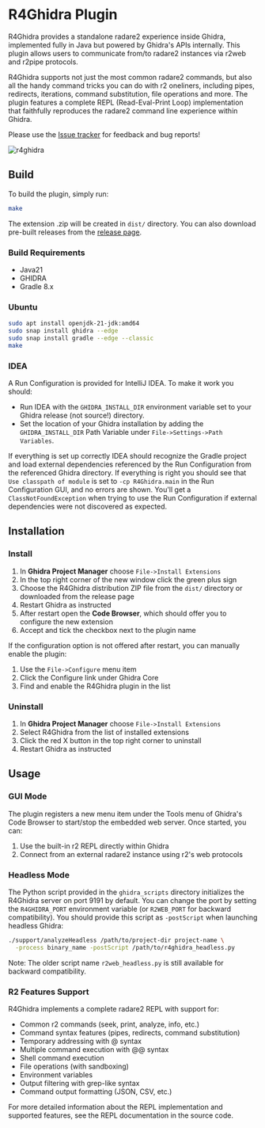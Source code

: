 # R4Ghidra Plugin

R4Ghidra provides a standalone radare2 experience inside Ghidra, implemented fully in Java but powered by Ghidra's APIs internally. This plugin allows users to communicate from/to radare2 instances via r2web and r2pipe protocols.

R4Ghidra supports not just the most common radare2 commands, but also all the handy command tricks you can do with r2 oneliners, including pipes, redirects, iterations, command substitution, file operations and more. The plugin features a complete REPL (Read-Eval-Print Loop) implementation that faithfully reproduces the radare2 command line experience within Ghidra.

Please use the [Issue tracker](https://github.com/radareorg/ghidra-r2web/issues) for feedback and bug reports!

![r4ghidra](r4ghidra.png)


## Build

To build the plugin, simply run:

```bash
make
```

The extension .zip will be created in `dist/` directory. You can also download pre-built releases from the [release page](https://github.com/radareorg/ghidra-r2web/releases).

### Build Requirements

- Java21
- GHIDRA
- Gradle 8.x

### Ubuntu

```bash
sudo apt install openjdk-21-jdk:amd64
sudo snap install ghidra --edge
sudo snap install gradle --edge --classic
make
```

### IDEA

A Run Configuration is provided for IntelliJ IDEA. To make it work you should: 

* Run IDEA with the `GHIDRA_INSTALL_DIR` environment variable set to your Ghidra release (not source!) directory.
* Set the location of your Ghidra installation by adding the `GHIDRA_INSTALL_DIR` Path Variable under `File->Settings->Path Variables`.

If everything is set up correctly IDEA should recognize the Gradle project and load external dependencies referenced by the Run Configuration from the referenced Ghidra directory. If everything is right you should see that `Use classpath of module` is set to `-cp R4Ghidra.main` in the Run Configuration GUI, and no errors are shown. You'll get a `ClassNotFoundException` when trying to use the Run Configuration if external dependencies were not discovered as expected. 


## Installation

### Install

1. In **Ghidra Project Manager** choose `File->Install Extensions`
2. In the top right corner of the new window click the green plus sign
3. Choose the R4Ghidra distribution ZIP file from the `dist/` directory or downloaded from the release page
4. Restart Ghidra as instructed
5. After restart open the **Code Browser**, which should offer you to configure the new extension
6. Accept and tick the checkbox next to the plugin name

If the configuration option is not offered after restart, you can manually enable the plugin:
1. Use the `File->Configure` menu item
2. Click the Configure link under Ghidra Core
3. Find and enable the R4Ghidra plugin in the list

### Uninstall

1. In **Ghidra Project Manager** choose `File->Install Extensions`
2. Select R4Ghidra from the list of installed extensions
3. Click the red X button in the top right corner to uninstall
4. Restart Ghidra as instructed

## Usage

### GUI Mode

The plugin registers a new menu item under the Tools menu of Ghidra's Code Browser to start/stop the embedded web server. Once started, you can:

1. Use the built-in r2 REPL directly within Ghidra
2. Connect from an external radare2 instance using r2's web protocols

### Headless Mode

The Python script provided in the `ghidra_scripts` directory initializes the R4Ghidra server on port 9191 by default. You can change the port by setting the `R4GHIDRA_PORT` environment variable (or `R2WEB_PORT` for backward compatibility). You should provide this script as `-postScript` when launching headless Ghidra:

```bash
./support/analyzeHeadless /path/to/project-dir project-name \
  -process binary_name -postScript /path/to/r4ghidra_headless.py
```

Note: The older script name `r2web_headless.py` is still available for backward compatibility.

### R2 Features Support

R4Ghidra implements a complete radare2 REPL with support for:

- Common r2 commands (seek, print, analyze, info, etc.)
- Command syntax features (pipes, redirects, command substitution)
- Temporary addressing with @ syntax
- Multiple command execution with @@ syntax
- Shell command execution
- File operations (with sandboxing)
- Environment variables
- Output filtering with grep-like syntax
- Command output formatting (JSON, CSV, etc.)

For more detailed information about the REPL implementation and supported features, see the REPL documentation in the source code.
